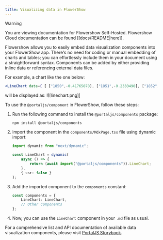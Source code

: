 ```yaml
---
title: Visualizing data in FlowerShow
---
```


> [!warning]
> You are viewing documentation for Flowershow Self-Hosted. Flowershow Cloud documentation can be found [[docs/README|here]].

Flowershow allows you to easily embed data visualization components into your FlowerShow app. There's no need for coding or manual embedding of charts and tables; you can effortlessly include them in your document using a straightforward syntax. Components can be added by either providing inline data or referencing external data files.

For example, a chart like the one below:

```jsx
<LineChart data={ [ ["1850",-0.41765878], ["1851",-0.2333498], ["1852",-0.22939907], ["1853",-0.27035445], ["1854",-0.29163003], ["1855",-0.18050575], ["1856",-0.15524832], ["1857",-0.2417654], ["1858",-0.35097656], ["1859",-0.27654367], ["1860",-0.20564236], ["1861",-0.15032158], ["1862",-0.12354097], ["1863",-0.09876543], ["1864",-0.06789012], ["1865",-0.03578976], ["1866",0.01234567], ["1867",0.04567892], ["1868",0.01890123], ["1869",0.12345678], ["1870",0.16789012], ["1871",0.17789012], ["1871",0.18789012], ] } />
```

will be displayed as:
![[linechart.png]]

To use the `@portaljs/component` in FlowerShow, follow these steps:

1. Run the following command to install the `@portaljs/components` package:

   ```bash
   npm install @portaljs/components
   ```

2. Import the component in the `components/MdxPage.tsx` file using dynamic import:

   ```ts
   import dynamic from "next/dynamic";

   const LineChart = dynamic(
       async () => {
           return (await import("@portaljs/components")).LineChart;
       },
       { ssr: false }
   );
   ```

3. Add the imported component to the `components` constant:

   ```ts
   const components = {
       LineChart: LineChart,
       // Other components
   };
   ```

4. Now, you can use the `LineChart` component in your `.md` file as usual.

For a comprehensive list and API documentation of available data visualization components, please visit [PortalJS Storybook](https://storybook.portaljs.org/?path=/docs/components-table--docs).